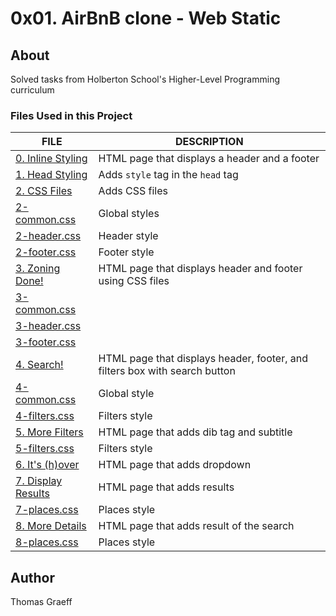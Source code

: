 # 0x01. AirBnB clone - Web Static

## About
Solved tasks from Holberton School's Higher-Level Programming curriculum

### Files Used in this Project

FILE | DESCRIPTION
----|----
[0. Inline Styling](./0-index.html) | HTML page that displays a header and a footer
[1. Head Styling](./1-index.html) | Adds ``style`` tag in the ``head`` tag
[2. CSS Files](./2-index.html) | Adds CSS files
[2-common.css](./styles/2-common.css) | Global styles
[2-header.css](./styles/2-header.css) | Header style
[2-footer.css](./styles/2-footer.css) | Footer style
[3. Zoning Done!](./3-index.html) | HTML page that displays header and footer using CSS files
[3-common.css](./styles/3-common.css) | 
[3-header.css](./styles/3-header.css) | 
[3-footer.css](./styles/3-footer.css) | 
[4. Search!](./4-index.html) | HTML page that displays header, footer, and filters box with search button
[4-common.css](./styles/4-common.css) | Global style
[4-filters.css](./styles/4-filters.css) | Filters style
[5. More Filters](./5-index.html) | HTML page that adds dib tag and subtitle
[5-filters.css](./styles/5-filters.css) | Filters style
[6. It's (h)over](./6-index.html) | HTML page that adds dropdown
[7. Display Results](./7-index.html) | HTML page that adds results
[7-places.css](./styles/7-places.css) | Places style
[8. More Details](./8-index.html) | HTML page that adds result of the search
[8-places.css](./styles/8-places.css) | Places style


## Author
Thomas Graeff
